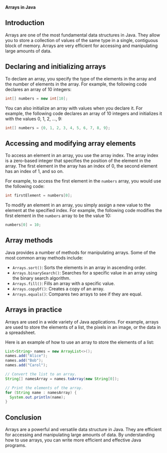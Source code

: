 **Arrays in Java**

## Introduction

Arrays are one of the most fundamental data structures in Java. They allow you to store a collection of values of the same type in a single, contiguous block of memory. Arrays are very efficient for accessing and manipulating large amounts of data.

## Declaring and initializing arrays

To declare an array, you specify the type of the elements in the array and the number of elements in the array. For example, the following code declares an array of 10 integers:

```java
int[] numbers = new int[10];
```

You can also initialize an array with values when you declare it. For example, the following code declares an array of 10 integers and initializes it with the values 0, 1, 2, ..., 9:

```java
int[] numbers = {0, 1, 2, 3, 4, 5, 6, 7, 8, 9};
```

## Accessing and modifying array elements

To access an element in an array, you use the array index. The array index is a zero-based integer that specifies the position of the element in the array. The first element in the array has an index of 0, the second element has an index of 1, and so on.

For example, to access the first element in the `numbers` array, you would use the following code:

```java
int firstElement = numbers[0];
```

To modify an element in an array, you simply assign a new value to the element at the specified index. For example, the following code modifies the first element in the `numbers` array to be the value 10:

```java
numbers[0] = 10;
```

## Array methods

Java provides a number of methods for manipulating arrays. Some of the most common array methods include:

* `Arrays.sort()`: Sorts the elements in an array in ascending order.
* `Arrays.binarySearch()`: Searches for a specific value in an array using the binary search algorithm.
* `Arrays.fill()`: Fills an array with a specific value.
* `Arrays.copyOf()`: Creates a copy of an array.
* `Arrays.equals()`: Compares two arrays to see if they are equal.

## Arrays in practice

Arrays are used in a wide variety of Java applications. For example, arrays are used to store the elements of a list, the pixels in an image, or the data in a spreadsheet.

Here is an example of how to use an array to store the elements of a list:

```java
List<String> names = new ArrayList<>();
names.add("Alice");
names.add("Bob");
names.add("Carol");

// Convert the list to an array.
String[] namesArray = names.toArray(new String[0]);

// Print the elements of the array.
for (String name : namesArray) {
  System.out.println(name);
}
```

## Conclusion

Arrays are a powerful and versatile data structure in Java. They are efficient for accessing and manipulating large amounts of data. By understanding how to use arrays, you can write more efficient and effective Java programs.